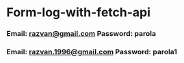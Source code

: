 # Form-log-with-fetch-api

### Email: razvan@gmail.com Password: parola

### Email: razvan.1996@gmail.com Password: parola1
